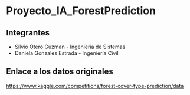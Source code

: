 # Proyecto_IA_ForestPrediction

## Integrantes

- Silvio Otero Guzman - Ingeniería de Sistemas
- Daniela Gonzales Estrada - Ingeniería Civil


## Enlace a los datos originales

https://www.kaggle.com/competitions/forest-cover-type-prediction/data

